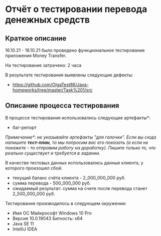 # Отчёт о тестировании перевода денежных средств

## Краткое описание

16.10.21 - 16.10.21 было проведено функциональное тестирование приложения Money Transfer.

На тестирование затрачено: 2 часа

В результате тестирования выявлены следующие дефекты:
* https://github.com/OlgaTest86/Java-homeworks/tree/master/Task%201/src

## Описание процесса тестирования

В процессе тестирования использовались следующие артефакты*:
* баг-репорт


*Примечание\*: не указывайте артефакты "для галочки". Если вы сюда напишите **тест-план**, то мы попросим вас его показать (а если не покажете - то отправим работу на доработку). Пишите только то, что реально существует и требуется в задании.*

В качестве тестовых данных использовались данные клиента, у которого произошел сбой:
* текущий баланс счёта клиента - 2_000_000_000 руб.
* сумма перевода - 500_000_000 руб.
* ожидаемый результат: сумма на счете после перевода станет 2_500_000_000 руб.

Тестирование производилось в следующем окружении:
* Имя ОС	Майкрософт Windows 10 Pro
* Версия	10.0.19043 Битность: x64
* Java SE 11
* IntelliJ IDEA